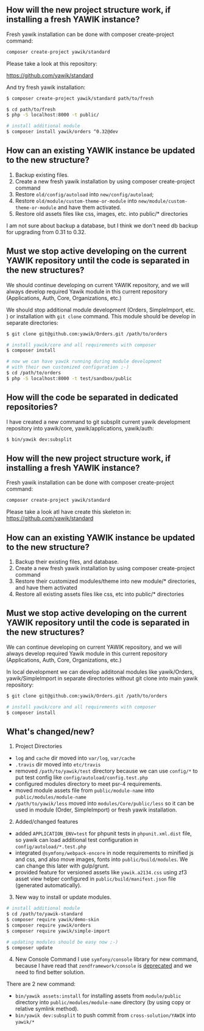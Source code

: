 How will the new project structure work, if installing a fresh YAWIK instance?
----

Fresh yawik installation can be done with composer create-project command:
```sh
composer create-project yawik/standard
```
Please take a look at this repository:

https://github.com/yawik/standard

And try fresh yawik installation:
```sh
$ composer create-project yawik/standard path/to/fresh

$ cd path/to/fresh
$ php -S localhost:8000 -t public/

# install additional module
$ composer install yawik/orders ^0.32@dev
```

How can an existing YAWIK instance be updated to the new structure?
----
1. Backup existing files.
2. Create a new fresh yawik installation by using composer create-project command
3. Restore ```old/config/autoload``` into ```new/config/autoload```;
4. Restore ```old/module/custom-theme-or-module``` into ```new/module/custom-theme-or-module``` and have them activated.
5. Restore old assets files like css, images, etc. into public/* directories 

I am not sure about backup a database, but I think we don't need db backup
for upgrading from 0.31 to 0.32.

Must we stop active developing on the current YAWIK repository until the code is separated in the new structures?
----
We should continue developing on current YAWIK repository,
and we will always develop required Yawik module in this current repository
(Applications, Auth, Core, Organizations, etc.)

We should stop additional module development (Orders, SimpleImport, etc. ) or installation
with ```git clone``` command.  This module should be develop in separate directories:
```sh
$ git clone git@github.com:yawik/Orders.git /path/to/orders

# install yawik/core and all requirements with composer
$ composer install

# now we can have yawik running during module development
# with their own customized configuration ;-)
$ cd /path/to/orders
$ php -S localhost:8000 -t test/sandbox/public
```

How will the code be separated in dedicated repositories?
----
I have created a new command to git subsplit current yawik development repository
into yawik/core, yawik/applications, yawik/auth:
```sh
$ bin/yawik dev:subsplit
```

How will the new project structure work, if installing a fresh YAWIK instance?
----

Fresh yawik installation can be done with composer create-project command:
```sh
composer create-project yawik/standard
```
Please take a look atI have create this skeleton in:
https://github.com/yawik/standard

How can an existing YAWIK instance be updated to the new structure?
----
1. Backup their existing files, and database.
2. Create a new fresh yawik installation by using composer create-project command
3. Restore their customized modules/theme into new module/* directories, and have them activated
4. Restore all existing assets files like css, etc into public/* directories

Must we stop active developing on the current YAWIK repository until the code is separated in the new structures?
----
We can continue developing on current YAWIK repository,
and we will always develop required Yawik module in this current repository
(Applications, Auth, Core, Organizations, etc.)

In local development we can develop additonal modules like yawik/Orders, yawik/SimpleImport
in separate directories without git clone into main yawik repository:
```sh
$ git clone git@github.com:yawik/Orders.git /path/to/orders

# install yawik/core and all requirements with composer
$ composer install
```

What's changed/new? 
----
1. Project Directories
* ```log``` and ```cache``` dir moved into ```var/log```, ```var/cache```
* ```.travis``` dir moved into ```etc/travis```
* removed ```/path/to/yawik/test``` directory because we can use ```config/*```
  to put test config like ```config/autoload/config.test.php```
* configured modules directory to meet psr-4 requirements.
* moved module assets file from ```public/module-name``` into ```public/modules/module-name```
* ```/path/to/yawik/less``` moved into ```modules/Core/public/less``` so it can be used in module
  (Order, SimpleImport) or fresh yawik installation. 

2. Added/changed features
* added ```APPLICATION_ENV=test``` for phpunit tests in ```phpunit.xml.dist``` file,
  so yawik can load additional test configuration in ```config/autoload/*.test.php```
* integrated ```@symfony/webpack-encore``` in node requirements to minified js and css, and also move images,
  fonts into ```public/build/modules```. We can change this later with gulp/grunt.
* provided feature for versioned assets like ```yawik.a2134.css``` using zf3 asset view helper
  configured in ```public/build/manifest.json``` file (generated automatically).

3. New way to install or update modules.
```sh
# install additional module
$ cd /path/to/yawik-standard
$ composer require yawik/demo-skin
$ composer require yawik/orders
$ composer require yawik/simple-import

# updating modules should be easy now ;-)
$ composer update
```

4. New Console Command
I use ```symfony/console``` library for new command, because I have read that ```zendframework/console```
is [deprecated](https://docs.zendframework.com/zend-mvc-console/intro/#deprecated) and we need to 
find better solution.

There are 2 new command:
* ```bin/yawik assets:install``` for installing assets from ```module/public``` directory
  into ```public/modules/module-name``` directory (by using copy or relative symlink method).
* ```bin/yawik dev:subsplit``` to push commit from ```cross-solution/YAWIK``` into ```yawik/*```
